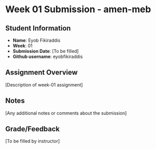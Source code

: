 # Week 01 Submission - amen-meb

## Student Information

- **Name**: Eyob Fikiraddis
- **Week**: 01
- **Submission Date**: [To be filled]
- **Github username**: eyobfikiraddis

## Assignment Overview

[Description of week-01 assignment]


## Notes

[Any additional notes or comments about the submission]

## Grade/Feedback

[To be filled by instructor]